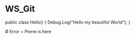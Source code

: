# WS_Git

public class Hello()
{
  Debug.Log("Hello my beautiful World");
}


Ø Error = Pierre is here
